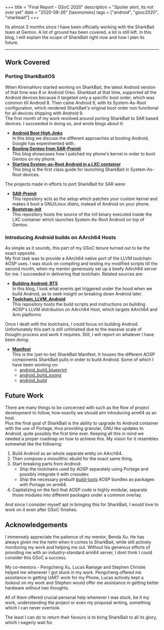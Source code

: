 +++
title = "Final Report - GSoC 2020"
description = "Spoiler alert, its not over yet"
date = "2020-08-26"
[taxonomies]
tags = ["android", "gsoc2020", "sharkbait"]
+++

Its almost 3 months since I have been officially working with the
SharkBait team at Gentoo. A lot of ground has been covered, a lot is
still left. In this blog, I will explain the scope of SharkBait right
now and how I plan its future.

---

## Work Covered

### Porting SharkBaitOS
When KireinaHoro started working on SharkBait, the latest Android
version of that time was 8 or Android Oreo. Sharkbait at that time,
supported all the Android devices because it targeted only a specific
boot order, which was common till Android 8. 
Then came Android 9, with its System-As-Root configuration, which
rendered SharkBait's original boot order non functional for all devices
shipping with Android 9. \
The first month of my work revolved around porting SharkBait to SAR
based devices. I succeeded in doing so, and wrote blogs about it:
- [**Android Boot High Jinks**](@/android_boot_high_jinks.md) \
    In this blog we discuss the different approaches at booting
    Android, Google has experimented with.
- [**Booting Gentoo from SAR-Preinit**](@/booting_gentoo_using_preinit.md) \
    This blog showcases how I patched my phone's kernel in order to
    boot Gentoo on my phone.
- [**Starting System-as-Root Android in a LXC container**](@/starting_android_in_gentoo/index.md) \
    This blog is the first class guide for launching SharkBait in
    System-As-Root devices. 

The projects made in efforts to port SharkBait for SAR were:
- [**SAR-Preinit**](https://gitlab.com/WantGuns/sar-preinit) \
    This repository acts as the setup which patches your custom kernel
    and makes it boot a GNU/Linux distro, instead of Android on your
    phone.
- [**Bootstrap-init**](https://gitlab.com/WantGuns/bootstrap-init) \
    This repository hosts the source of the init binary executed inside
    the LXC container which launches System-As-Root Android on top of 
    Gentoo.

### Introducing Android builds on AArch64 Hosts
As simple as it sounds, this part of my GSoC tenure turned out to be the
exact opposite. \
My first task was to provide a AArch64 native port of the LLVM toolchain
AOSP uses. I was stuck on compiling and testing my modified scripts till
the second month, when my mentor generously set up a beefy AArch64
server for me. I succeeded in delivering that toolchain. Related sources
are:
- [**Building Android: BTS**](@/build_android.md) \
    In this blog, I look what events get triggered under the hood when
    we build Android, as to seek insight on breaking down Android later.
- [**Toolchain_LLVM_Android**](https://github.com/WantGuns/toolchain_llvm_android) \
    This repository hosts the build scripts and instructions on building
    AOSP's LLVM distribution on AArch64 Host, which targets AArch64 and 
    Arm platforms

Once I dealt with the toolchains, I could focus on building Android.
Unfortunately this part is still unfinished due to the massive scale of
thought-process and work it requires. Still, I will report on whatever I
have been doing:
- [**Manifest**](https://github.com/WantGuns/manifest/) \
    This is the (yet-to-be) SharkBait Manifest. It houses the different
    AOSP components SharkBait pulls in order to build Android. Some of
    which I have been working on:
    -   [android_build_blueprint](https://github.com/WantGuns/android_build_soong/commits?author=WantGuns)
    -   [android_build_soong](https://github.com/WantGuns/android_build_soong/commits?author=WantGuns)
    -   [android_build](https://github.com/WantGuns/android_build/commits?author=WantGuns)

## Future Work
There are many things to be concerned with such as the flow of project 
development to follow, how exactly we should aim introducing
arm64 as an host. \
Plus the final goal of SharkBait is the ability to
upgrade its Android container with the use of Portage, thus providing
granular, GNU like updates to Android, quite possibly the first time
ever. Keeping all this in mind we needed a proper roadmap on how to 
achieve this. My vision for it resembles somewhat like the following:

1. Build Android as an whole separate entity on AArch64.
2. Then compose a monolithic ebuild for the exact same thing.
3. Start breaking parts from Android: 
    -   Ship the toolchains used by AOSP separately using Portage and 
        possibly integrate it with crossdev.
    -   Ship the necessary prebuilt [build-tools](https://github.com/LineageOS/android_prebuilts_build-tools) AOSP bundles as
        packages with Portage on arm64.
4. Capitalizing on the fact that AOSP code is highly modular, separate
   those modules into different packages under a common overlay.

And since I consider myself apt in bringing this for SharkBait, I would
love to work on it even after GSoC finishes.

## Acknowledgements
I immensely appreciate the patience of my mentor, Benda Xu. He has
always given me the helm when it comes to SharkBait, while still
actively monitoring my work and helping me out. Without his generous
efforts of providing me with an industry-standard arm64 server, I dont
think I could consider this GSoC a success.

My co-mentors - Pengcheng Xu, Lucas Ramage and Stephen Christie helped
me whenever I got stuck in my work. Pengcheng offered me assistance in
getting UART work for my Phone, Lucas actively kept a lookout on my work
and Stephen would offer me assistance in getting better hardware without
two thoughts.

All of them offered crucial personal help whenever I was stuck, be it my
work, understanding the project or even my proposal writing, something 
which I can never overlook. 

The least I can do to return their favours is to bring SharkBait to all
its glory, which I eagerly wait for.
